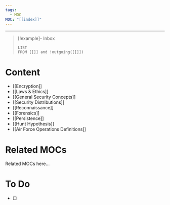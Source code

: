 ```yaml
---
tags:
  - MOC
MOC: "[[index]]"
---
```

-- --

> [!example]- Inbox
> ```dataview
> LIST
> FROM [[]] and !outgoing([[]])
> ```
# Content

- [[Encryption]]
- [[Laws & Ethics]]
- [[General Security Concepts]]
- [[Security Distributions]]
- [[Reconnaissance]]
- [[Forensics]]
- [[Persistence]]
- [[Hunt Hypothesis]]
- [[Air Force Operations Definitions]]

# Related MOCs

Related MOCs here...

# To Do

- [ ] 